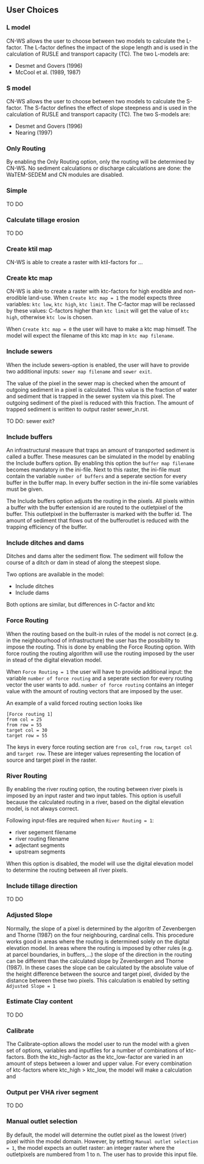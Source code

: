 ## User Choices

### L model

CN-WS allows the user to choose between two models to calculate the L-factor. The L-factor defines the impact of the slope length and is used
in the calculation of RUSLE and transport capacity (TC). The two L-models are:
- Desmet and Govers (1996)
- McCool et al. (1989, 1987)

### S model

CN-WS allows the user to choose between two models to calculate the S-factor. The S-factor defines the effect of slope steepness and is used
in the calculation of RUSLE and transport capacity (TC). The two S-models are:
- Desmet and Govers (1996)
- Nearing (1997)

### Only Routing

By enabling the Only Routing option, only the routing will be determined by CN-WS. No sediment calculations or discharge calculations are done:
the WaTEM-SEDEM and CN modules are disabled.

### Simple

TO DO

### Calculate tillage erosion

TO DO

### Create ktil map

CN-WS is able to create a raster with ktil-factors for ...

### Create ktc map

CN-WS is able to create a raster with ktc-factors for high erodible and non-erodible land-use. When `Create ktc map = 1` the model expects three variables:
`ktc low`, `ktc high`, `ktc limit`. The C-factor map will be reclassed by these values: C-factors higher than `ktc limit` will get the value of `ktc high`,
otherwise `ktc low` is chosen.

When `Create ktc map = 0` the user will have to make a ktc map himself. The model will expect the filename of this ktc map in `ktc map filename`.

### Include sewers

When the include sewers-option is enabled, the user will have to provide two additional inputs: `sewer map filename` and `sewer exit`.

The value of the pixel in the sewer map is checked when the amount of outgoing sediment in a pixel is calculated. This value is the fraction of water
and sediment that is trapped in the sewer system via this pixel. The outgoing sediment of the pixel is reduced with this fraction. The amount of trapped sediment is
written to output raster sewer_in.rst.

TO DO: sewer exit?

### Include buffers

An infrastructural measure that traps an amount of transported sediment is called a buffer. These measures can be simulated in the model by enabling
the Include buffers option. By enabling this option the `buffer map filename` becomes mandatory in the ini-file. Next to this raster, the ini-file must contain the
variable `number of buffers` and a seperate section for every buffer in the buffer map. In every buffer section in the ini-file some variables must be given.

The Include buffers option adjusts the routing in the pixels. All pixels within a buffer with the buffer extension id are routed to the outletpixel of the buffer. This outletpixel
in the bufferraster is marked with the buffer id. The amount of sediment that flows out of the bufferoutlet is reduced with the trapping efficiency of the buffer.

### Include ditches and dams

Ditches and dams alter the sediment flow. The sediment will follow the course of a ditch or dam in stead of along the steepest slope.

Two options are available in the model:
- Include ditches
- Include dams

Both options are similar, but differences in C-factor and ktc

### Force Routing

When the routing based on the built-in rules of the model is not correct (e.g. in the neighbourhood of infrastructure) the user has the possibility to impose the routing.
This is done by enabling the Force Routing option. With force routing the routing algorithm will use the routing imposed by the user in stead of the digital elevation model.

When `Force Routing = 1` the user will have to provide additional input: the variable `number of force routing` and a seperate
section for every routing vector the user wants to add. `number of force routing` contains an integer value with the amount of routing vectors that are imposed by the user.

An example of a valid forced routing section looks like

```
[Force routing 1]
from col = 25
from row = 55
target col = 30
target row = 55
```

The keys in every force routing section are `from col`, `from row`, `target col` and `target row`. These are integer values representing the location of source and target pixel
in the raster.

### River Routing

By enabling the river routing option, the routing between river pixels is imposed by an input raster and two input tables.
This option is usefull because the calculated routing in a river, based on the digital elevation model, is not always correct.

Following input-files are required when `River Routing = 1`:
- river segement filename
- river routing filename
- adjectant segments
- upstream segments

When this option is disabled, the model will use the digital elevation model to determine the routing between all river pixels.

### Include tillage direction

TO DO

### Adjusted Slope

Normally, the slope of a pixel is determined by the algoritm of Zevenbergen and Thorne (1987) on the four neighbouring, cardinal cells.
This procedure works good in areas where the routing is determined solely on the digital elevation model. In areas where the routing is imposed by
other rules (e.g. at parcel boundaries, in buffers,...) the slope of the direction in the routing can be different than the calculated slope by
Zevenbergen and Thorne (1987). In these cases the slope can be calculated by the absolute value of the height difference between the source
and target pixel, divided by the distance between these two pixels. This calculation is enabled by setting `Adjusted Slope = 1`

### Estimate Clay content

TO DO

### Calibrate

The Calibrate-option allows the model user to run the model with a given set of options, variables and inputfiles for a number of combinations of ktc-factors.
Both the ktc_high-factor as the ktc_low-factor are varied in an amount of steps between a lower and upper value. For every combination of ktc-factors where
ktc_high > ktc_low, the model will make a calculation and

### Output per VHA river segment

TO DO

### Manual outlet selection

By default, the model will determine the outlet pixel as the lowest (river) pixel within the model domain. However, by setting `Manual outlet selection = 1`,
the model expects an outlet raster: an integer raster where the outletpixels are numbered from 1 to n. The user has to provide this input file.








